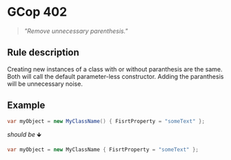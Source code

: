 ﻿# GCop 402

> *"Remove unnecessary parenthesis."*

## Rule description

Creating new instances of a class with or without paranthesis are the same. Both will call the default parameter-less constructor.
Adding the paranthesis will be unnecessary noise.

## Example

```csharp
var myObject = new MyClassName() { FisrtProperty = "someText" };
```

*should be* 🡻

```csharp
var myObject = new MyClassName { FisrtProperty = "someText" };
```